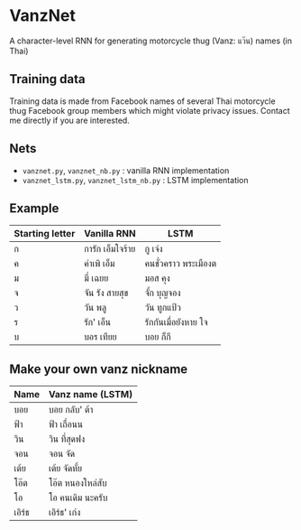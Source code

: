 # VanzNet
A character-level RNN for generating motorcycle thug (Vanz: แว๊น) names (in Thai)

## Training data
Training data is made from Facebook names of several Thai motorcycle thug Facebook group members which might violate privacy issues.
Contact me directly if you are interested.

## Nets
- `vanznet.py`, `vanznet_nb.py` : vanilla RNN implementation
- `vanznet_lstm.py`, `vanznet_lstm_nb.py` : LSTM implementation

## Example

Starting letter | Vanilla RNN | LSTM
----- | ----- | -----
ก | การัก เอ็มใจร้าย | กู เจ๋ง
ค | คำเพิ เอ็ม | คนชั่วคราว พระเมืองต
ม | มี่ เฉยย | มอส คุง
จ | จัน รัง สายสุข | จั้ก บุญจอง
ว | วัน พลู | วัน ทูกแป้ว
ร | รัก' เอ็น | รักกันเมื่อยังหาย ใจ
บ | บอร เทียย | บอย ก็กี

## Make your own vanz nickname

Name | Vanz name (LSTM)
---- | ----
บอย | บอย กลับ' ต้า
ฟ้า | ฟ้า เถื่อนน
วิน | วิน ที่สุดฟง
จอน | จอน จัด
เต้ย | เต้ย จัดหั้ย
โอ๊ต | โอ๊ต หนองใหล่สับ
โอ | โอ คนเดิม นะครับ
เอิร์ธ | เอิร์ธ' เก่ง
